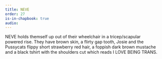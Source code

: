 ```yaml
---
title: NEVE
order: 27
is-in-chapbook: true
audio: 
---
```

NEVE holds themself up out of their wheelchair in a tricep/scapular powered rise. They have brown skin, a flirty gap tooth, Josie and the Pussycats flippy short strawberry red hair, a foppish dark brown mustache and a black tshirt with the shoulders cut which reads I LOVE BEING TRANS.
